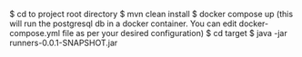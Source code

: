 $ cd to project root directory
$ mvn clean install
$ docker compose up      (this will run the postgresql db in a docker container. You can edit docker-compose.yml file as per your desired configuration)
$ cd target
$ java -jar runners-0.0.1-SNAPSHOT.jar
